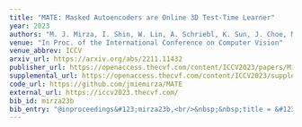 ```yaml
---
title: "MATE: Masked Autoencoders are Online 3D Test-Time Learner"
year: 2023
authors: "M. J. Mirza, I. Shin, W. Lin, A. Schriebl, K. Sun, J. Choe, M. Kozinski, H. Possegger, I. S. Kweon, K. Yoon, H. Bischof"
venue: "In Proc. of the International Conference on Computer Vision"
venue_abbrev: ICCV
arxiv_url: https://arxiv.org/abs/2211.11432
publisher_url: https://openaccess.thecvf.com/content/ICCV2023/papers/Mirza_MATE_Masked_Autoencoders_are_Online_3D_Test-Time_Learners_ICCV_2023_paper.pdf
supplemental_url: https://openaccess.thecvf.com/content/ICCV2023/supplemental/Mirza_MATE_Masked_Autoencoders_ICCV_2023_supplemental.pdf
code_url: https://github.com/jmiemirza/MATE
external_url: https://iccv2023.thecvf.com/
bib_id: mirza23b
bib_entry: "@inproceedings&#123;mirza23b,<br/>&nbsp;&nbsp;title = &#123;&#123;MATE: Masked Autoencoders are Online 3D Test-Time Learner&#125;&#125;,<br/>&nbsp;&nbsp;author = &#123;Mirza, M. Jehanzeb and Shin, Inkyu and Lin, Wei and Schriebl, Andreas and Sun, Kunyang and Choe, Jaesung and Kozinski, Mateusz and Possegger, Horst and Kweon, In So and Yoon, Kuk-Jin and Bischof, Horst&#125;,<br/>&nbsp;&nbsp;booktitle = &#123;Proc. of the International Conference on Computer Vision (ICCV)&#125;,<br/>&nbsp;&nbsp;year = &#123;2023&#125;<br/>&#125;"
---
```


